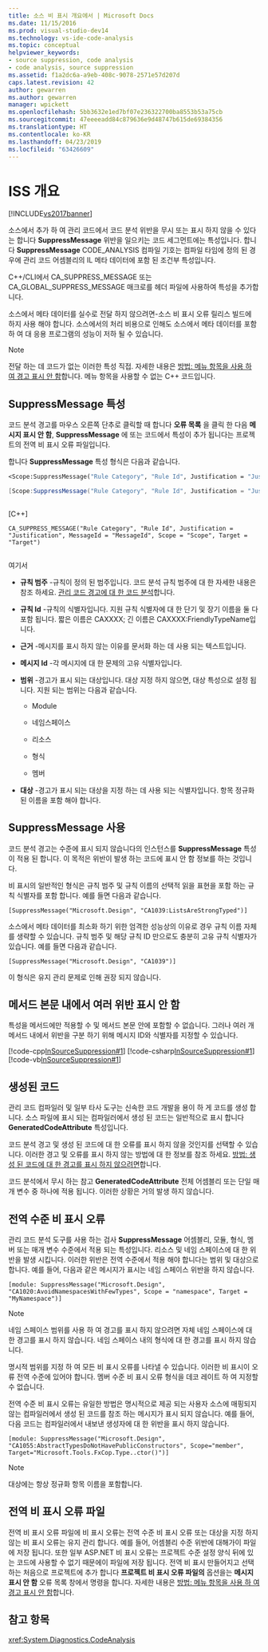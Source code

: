 ```yaml
---
title: 소스 비 표시 개요에서 | Microsoft Docs
ms.date: 11/15/2016
ms.prod: visual-studio-dev14
ms.technology: vs-ide-code-analysis
ms.topic: conceptual
helpviewer_keywords:
- source suppression, code analysis
- code analysis, source suppression
ms.assetid: f1a2dc6a-a9eb-408c-9078-2571e57d207d
caps.latest.revision: 42
author: gewarren
ms.author: gewarren
manager: wpickett
ms.openlocfilehash: 5bb3632e1ed7bf07e236322700ba8553b53a75cb
ms.sourcegitcommit: 47eeeeadd84c879636e9d48747b615de69384356
ms.translationtype: HT
ms.contentlocale: ko-KR
ms.lasthandoff: 04/23/2019
ms.locfileid: "63426609"
---
```

# <a name="in-source-suppression-overview"></a>ISS 개요
[!INCLUDE[vs2017banner](../includes/vs2017banner.md)]

소스에서 추가 하 여 관리 코드에서 코드 분석 위반을 무시 또는 표시 하지 않을 수 있다는 합니다 **SuppressMessage** 위반을 일으키는 코드 세그먼트에는 특성입니다. 합니다 **SuppressMessage** CODE_ANALYSIS 컴파일 기호는 컴파일 타임에 정의 된 경우에 관리 코드 어셈블리의 IL 메타 데이터에 포함 된 조건부 특성입니다.  
  
 C++/CLI에서 CA_SUPPRESS_MESSAGE 또는 CA_GLOBAL_SUPPRESS_MESSAGE 매크로를 헤더 파일에 사용하여 특성을 추가합니다.  
  
 소스에서 메타 데이터를 실수로 전달 하지 않으려면-소스 비 표시 오류 릴리스 빌드에 하지 사용 해야 합니다. 소스에서의 처리 비용으로 인해도 소스에서 메타 데이터를 포함 하 여 대 응용 프로그램의 성능이 저하 될 수 있습니다.  
  
> [!NOTE]
> 전달 하는 데 코드가 없는 이러한 특성 직접. 자세한 내용은 [방법: 메뉴 항목을 사용 하 여 경고 표시 안 함](../code-quality/how-to-suppress-warnings-by-using-the-menu-item.md)합니다. 메뉴 항목을 사용할 수 없는 C++ 코드입니다.  
  
## <a name="suppressmessage-attribute"></a>SuppressMessage 특성  
 코드 분석 경고를 마우스 오른쪽 단추로 클릭할 때 합니다 **오류 목록** 을 클릭 한 다음 **메시지 표시 안 함**, **SuppressMessage** 에 또는 코드에서 특성이 추가 됩니다는 프로젝트의 전역 비 표시 오류 파일입니다.  
  
 합니다 **SuppressMessage** 특성 형식은 다음과 같습니다.  
  
```vb  
<Scope:SuppressMessage("Rule Category", "Rule Id", Justification = "Justification", MessageId = "MessageId", Scope = "Scope", Target = "Target")>  
```  
  
```csharp  
[Scope:SuppressMessage("Rule Category", "Rule Id", Justification = "Justification", MessageId = "MessageId", Scope = "Scope", Target = "Target")]  
  
```  
  
 [C++]  
  
```  
CA_SUPPRESS_MESSAGE("Rule Category", "Rule Id", Justification = "Justification", MessageId = "MessageId", Scope = "Scope", Target = "Target")  
  
```  
  
 여기서  
  
- **규칙 범주** -규칙이 정의 된 범주입니다. 코드 분석 규칙 범주에 대 한 자세한 내용은 참조 하세요. [관리 코드 경고에 대 한 코드 분석](../code-quality/code-analysis-for-managed-code-warnings.md)합니다.  
  
- **규칙 Id** -규칙의 식별자입니다. 지원 규칙 식별자에 대 한 단기 및 장기 이름을 둘 다 포함 됩니다. 짧은 이름은 CAXXXX; 긴 이름은 CAXXXX:FriendlyTypeName입니다.  
  
- **근거** -메시지를 표시 하지 않는 이유를 문서화 하는 데 사용 되는 텍스트입니다.  
  
- **메시지 Id** -각 메시지에 대 한 문제의 고유 식별자입니다.  
  
- **범위** -경고가 표시 되는 대상입니다. 대상 지정 하지 않으면, 대상 특성으로 설정 됩니다. 지원 되는 범위는 다음과 같습니다.  
  
    - Module  
  
    - 네임스페이스  
  
    - 리소스  
  
    - 형식  
  
    - 멤버  
  
- **대상** -경고가 표시 되는 대상을 지정 하는 데 사용 되는 식별자입니다. 항목 정규화 된 이름을 포함 해야 합니다.  
  
## <a name="suppressmessage-usage"></a>SuppressMessage 사용  
 코드 분석 경고는 수준에 표시 되지 않습니다의 인스턴스를 **SuppressMessage** 특성이 적용 된 합니다. 이 목적은 위반이 발생 하는 코드에 표시 안 함 정보를 하는 것입니다.  
  
 비 표시의 일반적인 형식은 규칙 범주 및 규칙 이름의 선택적 읽을 표현을 포함 하는 규칙 식별자를 포함 합니다. 예를 들면 다음과 같습니다.  
  
 `[SuppressMessage("Microsoft.Design", "CA1039:ListsAreStrongTyped")]`  
  
 소스에서 메타 데이터를 최소화 하기 위한 엄격한 성능상의 이유로 경우 규칙 이름 자체를 생략할 수 있습니다. 규칙 범주 및 해당 규칙 ID 만으로도 충분히 고유 규칙 식별자가 있습니다. 예를 들면 다음과 같습니다.  
  
 `[SuppressMessage("Microsoft.Design", "CA1039")]`  
  
 이 형식은 유지 관리 문제로 인해 권장 되지 않습니다.  
  
## <a name="suppressing-multiple-violations-within-a-method-body"></a>메서드 본문 내에서 여러 위반 표시 안 함  
 특성을 메서드에만 적용할 수 및 메서드 본문 안에 포함할 수 없습니다. 그러나 여러 개 메서드 내에서 위반을 구분 하기 위해 메시지 ID와 식별자를 지정할 수 있습니다.  
  
 [!code-cpp[InSourceSuppression#1](../snippets/cpp/VS_Snippets_CodeAnalysis/InSourceSuppression/cpp/insourcesuppression.cpp#1)]
 [!code-csharp[InSourceSuppression#1](../snippets/csharp/VS_Snippets_CodeAnalysis/InSourceSuppression/cs/InSourceSuppression.cs#1)]
 [!code-vb[InSourceSuppression#1](../snippets/visualbasic/VS_Snippets_CodeAnalysis/InSourceSuppression/vb/InSourceSuppression.vb#1)]  
  
## <a name="generated-code"></a>생성된 코드  
 관리 코드 컴파일러 및 일부 타사 도구는 신속한 코드 개발을 용이 하 게 코드를 생성 합니다. 소스 파일에 표시 되는 컴파일러에서 생성 된 코드는 일반적으로 표시 합니다 **GeneratedCodeAttribute** 특성입니다.  
  
 코드 분석 경고 및 생성 된 코드에 대 한 오류를 표시 하지 않을 것인지를 선택할 수 있습니다. 이러한 경고 및 오류를 표시 하지 않는 방법에 대 한 정보를 참조 하세요. [방법: 생성 된 코드에 대 한 경고를 표시 하지 않으려면](../code-quality/how-to-suppress-code-analysis-warnings-for-generated-code.md)합니다.  
  
 코드 분석에서 무시 하는 참고 **GeneratedCodeAttribute** 전체 어셈블리 또는 단일 매개 변수 중 하나에 적용 됩니다. 이러한 상황은 거의 발생 하지 않습니다.  
  
## <a name="global-level-suppressions"></a>전역 수준 비 표시 오류  
 관리 코드 분석 도구를 사용 하는 검사 **SuppressMessage** 어셈블리, 모듈, 형식, 멤버 또는 매개 변수 수준에서 적용 되는 특성입니다. 리소스 및 네임 스페이스에 대 한 위반을 발생 시킵니다. 이러한 위반은 전역 수준에서 적용 해야 합니다는 범위 및 대상으로 합니다. 예를 들어, 다음과 같은 메시지가 표시는 네임 스페이스 위반을 하지 않습니다.  
  
 `[module: SuppressMessage("Microsoft.Design", "CA1020:AvoidNamespacesWithFewTypes", Scope = "namespace", Target = "MyNamespace")]`  
  
> [!NOTE]
> 네임 스페이스 범위를 사용 하 여 경고를 표시 하지 않으려면 자체 네임 스페이스에 대 한 경고를 표시 하지 않습니다. 네임 스페이스 내의 형식에 대 한 경고를 표시 하지 않습니다.  
  
 명시적 범위를 지정 하 여 모든 비 표시 오류를 나타낼 수 있습니다. 이러한 비 표시이 오류 전역 수준에 있어야 합니다. 멤버 수준 비 표시 오류 형식을 데코 레이트 하 여 지정할 수 없습니다.  
  
 전역 수준 비 표시 오류는 유일한 방법은 명시적으로 제공 되는 사용자 소스에 매핑되지 않는 컴파일러에서 생성 된 코드를 참조 하는 메시지가 표시 되지 않습니다. 예를 들어, 다음 코드는 컴파일러에서 내보낸 생성자에 대 한 위반을 표시 하지 않습니다.  
  
 `[module: SuppressMessage("Microsoft.Design", "CA1055:AbstractTypesDoNotHavePublicConstructors", Scope="member", Target="Microsoft.Tools.FxCop.Type..ctor()")]`  
  
> [!NOTE]
> 대상에는 항상 정규화 항목 이름을 포함합니다.  
  
## <a name="global-suppression-file"></a>전역 비 표시 오류 파일  
 전역 비 표시 오류 파일에 비 표시 오류는 전역 수준 비 표시 오류 또는 대상을 지정 하지 않는 비 표시 오류는 유지 관리 합니다. 예를 들어, 어셈블리 수준 위반에 대해가이 파일에 저장 됩니다. 또한 일부 ASP.NET 비 표시 오류는 프로젝트 수준 설정 양식 뒤에 있는 코드에 사용할 수 없기 때문에이 파일에 저장 됩니다. 전역 비 표시 만들어지고 선택 하는 처음으로 프로젝트에 추가 합니다 **프로젝트 비 표시 오류 파일의** 옵션을는 **메시지 표시 안 함** 오류 목록 창에서 명령을 합니다. 자세한 내용은 [방법: 메뉴 항목을 사용 하 여 경고 표시 안 함](../code-quality/how-to-suppress-warnings-by-using-the-menu-item.md)합니다.  
  
## <a name="see-also"></a>참고 항목  
 <xref:System.Diagnostics.CodeAnalysis>
